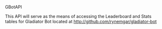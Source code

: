 GBotAPI

This API will serve as the means of accessing the Leaderboard and Stats tables for Gladiator Bot located at http://github.com/rynemgar/gladiator-bot